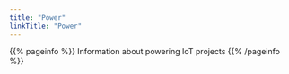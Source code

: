```yaml
---
title: "Power"
linkTitle: "Power"
---
```


{{% pageinfo %}}
Information about powering IoT projects
{{% /pageinfo %}}


